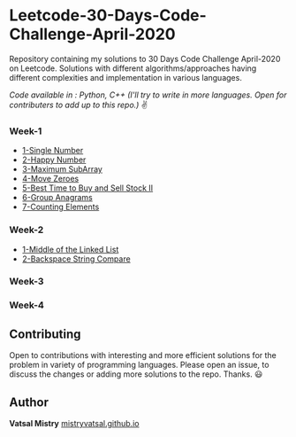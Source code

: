 # Leetcode-30-Days-Code-Challenge-April-2020

Repository containing my solutions to 30 Days Code Challenge April-2020 on Leetcode. Solutions with different algorithms/approaches having different complexities and implementation in various languages.

*Code available in : Python, C++ (I'll try to write in more languages. Open for contributers to add up to this repo.)* :v:


### Week-1

* [1-Single Number](Week1/1%20-%20Single%20Number)
* [2-Happy Number](Week1/2%20-%20Happy%20Number)
* [3-Maximum SubArray](Week1/3%20-%20Maximum%20SubArray)
* [4-Move Zeroes](Week1/4%20-%20Move%20Zeroes)
* [5-Best Time to Buy and Sell Stock II](Week1/5%20-%20Best%20Time%20to%20Buy%20and%20Sell%20Stocks%20II)
* [6-Group Anagrams](Week1/6%20-%20Group%20Anagrams)
* [7-Counting Elements](Week1/7%20-%20Couting%20Elements)


### Week-2

* [1-Middle of the Linked List]()
* [2-Backspace String Compare]()


### Week-3



### Week-4



## Contributing

Open to contributions with interesting and more efficient solutions for the problem in variety of programming languages. Please open an issue, to discuss the changes or adding more solutions to the repo. Thanks. :smiley:


## Author

**Vatsal Mistry** [mistryvatsal.github.io](https://mistryvatsal.github.io)

